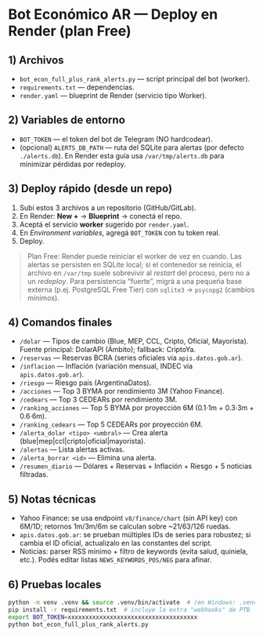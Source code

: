 
# Bot Económico AR — Deploy en Render (plan Free)

## 1) Archivos
- `bot_econ_full_plus_rank_alerts.py` — script principal del bot (worker).
- `requirements.txt` — dependencias.
- `render.yaml` — blueprint de Render (servicio tipo Worker).

## 2) Variables de entorno
- `BOT_TOKEN` — el token del bot de Telegram (NO hardcodear).  
- (opcional) `ALERTS_DB_PATH` — ruta del SQLite para alertas (por defecto `./alerts.db`). En Render esta guía usa `/var/tmp/alerts.db` para minimizar pérdidas por redeploy.

## 3) Deploy rápido (desde un repo)
1. Subí estos 3 archivos a un repositorio (GitHub/GitLab).
2. En Render: **New +** → **Blueprint** → conectá el repo.
3. Aceptá el servicio **worker** sugerido por `render.yaml`.
4. En *Environment variables*, agregá `BOT_TOKEN` con tu token real.
5. Deploy.

> Plan Free: Render puede reiniciar el worker de vez en cuando. Las alertas se persisten en SQLite local; si el contenedor se reinicia, el archivo en `/var/tmp` suele sobrevivir al *restart* del proceso, pero no a un *redeploy*. Para persistencia “fuerte”, migrá a una pequeña base externa (p.ej. PostgreSQL Free Tier) con `sqlite3` → `psycopg2` (cambios mínimos).

## 4) Comandos finales
- `/dolar` — Tipos de cambio (Blue, MEP, CCL, Cripto, Oficial, Mayorista).  
  Fuente principal: DolarAPI (Ámbito); fallback: CriptoYa.
- `/reservas` — Reservas BCRA (series oficiales via `apis.datos.gob.ar`).
- `/inflacion` — Inflación (variación mensual, INDEC via `apis.datos.gob.ar`).
- `/riesgo` — Riesgo país (ArgentinaDatos).
- `/acciones` — Top 3 BYMA por rendimiento 3M (Yahoo Finance).
- `/cedears` — Top 3 CEDEARs por rendimiento 3M.
- `/ranking_acciones` — Top 5 BYMA por proyección 6M (0.1·1m + 0.3·3m + 0.6·6m).
- `/ranking_cedears` — Top 5 CEDEARs por proyección 6M.
- `/alerta_dolar <tipo> <umbral>` — Crea alerta (blue|mep|ccl|cripto|oficial|mayorista).
- `/alertas` — Lista alertas activas.
- `/alerta_borrar <id>` — Elimina una alerta.
- `/resumen_diario` — Dólares + Reservas + Inflación + Riesgo + 5 noticias filtradas.

## 5) Notas técnicas
- Yahoo Finance: se usa endpoint `v8/finance/chart` (sin API key) con 6M/1D; retornos 1m/3m/6m se calculan sobre ~21/63/126 ruedas.
- `apis.datos.gob.ar`: se prueban múltiples IDs de series para robustez; si cambia el ID oficial, actualizalo en las constantes del script.
- Noticias: parser RSS mínimo + filtro de keywords (evita salud, quiniela, etc.). Podés editar listas `NEWS_KEYWORDS_POS/NEG` para afinar.

## 6) Pruebas locales
```bash
python -m venv .venv && source .venv/bin/activate  # (en Windows: .venv\Scripts\activate)
pip install -r requirements.txt  # incluye la extra "webhooks" de PTB
export BOT_TOKEN=xxxxxxxxxxxxxxxxxxxxxxxxxxxxxxxxxxxxx
python bot_econ_full_plus_rank_alerts.py
```
